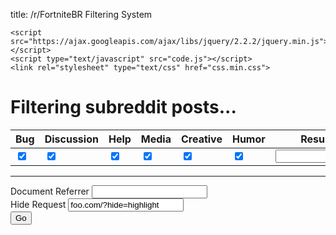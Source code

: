 
title: /r/FortniteBR Filtering System

	<script src="https://ajax.googleapis.com/ajax/libs/jquery/2.2.2/jquery.min.js"></script>
	<script type="text/javascript" src="code.js"></script>
	<link rel="stylesheet" type="text/css" href="css.min.css">
<body>
<div id="loading">
	<h1>Filtering subreddit posts...</h1>
</div>
<div id="debug">
	<table>
		<thead>
			<tr>
				<th>Bug</th>
				<th>Discussion</th>
				<th>Help</th>
				<th>Media</th>
				<th>Creative</th>
				<th>Humor</th>
				<th>Result Binary</th>
				<th>Result Mask</th>
			</tr>
		</thead>
		<tbody>
			<tr>
				<td><input checked type="checkbox" /></td>
				<td><input checked type="checkbox" /></td>
				<td><input checked type="checkbox" /></td>
				<td><input checked type="checkbox" /></td>
				<td><input checked type="checkbox" /></td>
				<td><input checked type="checkbox" /></td>
				<td><input id="binary" /></td><td><input id="mask" /></td>
			</tr>
		</tbody>
	</table>
	<hr>
	<label for="referrer">Document Referrer</label>
	<input type="text" id="ref" /><br>
	<label for="referrer">Hide Request</label>
	<input type="text" id="request" value="foo.com/?hide=highlight"/><br>
	<button onclick="window.location.replace('https://ow-'+newMask+'.reddit.com/r/OverwatchCSS');">Go</button>
</div>
<script>
  (function(i,s,o,g,r,a,m){i['GoogleAnalyticsObject']=r;i[r]=i[r]||function(){
  (i[r].q=i[r].q||[]).push(arguments)},i[r].l=1*new Date();a=s.createElement(o),
  m=s.getElementsByTagName(o)[0];a.async=1;a.src=g;m.parentNode.insertBefore(a,m)
  })(window,document,'script','https://www.google-analytics.com/analytics.js','ga');

  ga('create', 'UA-73740325-2', 'auto');
  ga('send', 'pageview');

</script>
</body>
</html>
